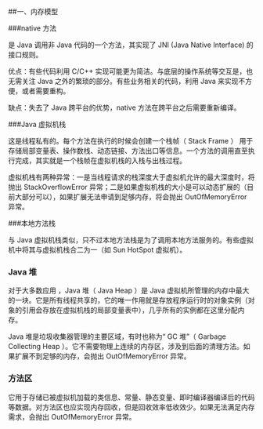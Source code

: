 ##一、内存模型

###native 方法

是 Java 调用非 Java 代码的一个方法，其实现了 JNI (Java Native Interface) 的接口规则。

优点：有些代码利用 C/C++ 实现可能更为简洁。与底层的操作系统等交互是，也无需关注 Java 之外的繁琐的部分。有些业务相关的代码，利用 Java 来实现不方便，或者需要重构。

缺点：失去了 Java 跨平台的优势，native 方法在跨平台之后需要重新编译。

###Java 虚拟机栈

这是线程私有的。每个方法在执行的时候会创建一个栈帧（ Stack Frame ） 用于存储局部变量表、操作数栈、动态链接、方法出口等信息。一个方法的调用直至执行完成，其实就是一个栈帧在虚拟机栈的入栈与出栈过程。

虚拟机栈有两种异常：一是当线程请求的栈深度大于虚拟机允许的最大深度时，将抛出 StackOverflowError 异常；二是如果虚拟机栈的大小是可以动态扩展的（目前大部分可以），如果扩展无法申请到足够内存，将会抛出 OutOfMemoryError 异常。

###本地方法栈

与 Java 虚拟机栈类似，只不过本地方法栈是为了调用本地方法服务的。有些虚拟机中将其与虚拟机栈合二为一（如 Sun HotSpot 虚拟机）。

### Java 堆

对于大多数应用 ，Java 堆（ Java Heap ）是 Java 虚拟机所管理的内存中最大的一块。它是所有线程共享的，它的唯一作用就是存放程序运行时的对象实例（对象的引用会存放在虚拟机栈的局部变量表中），几乎所有的实例都在这里分配内存。

Java 堆是垃圾收集器管理的主要区域，有时也称为“ GC 堆”（ Garbage Collecting Heap ）。它不需要物理上连续的内存区，涉及到后面的清理方法。如果扩展不到足够的内存，会抛出 OutOfMemoryError 异常。

### 方法区

它用于存储已被虚拟机加载的类信息、常量、静态变量、即时编译器编译后的代码等数据。对方法区也应实现内存回收，但是回收效率低收效少。如果无法满足内存需求，会抛出 OutOfMemoryError 异常。





